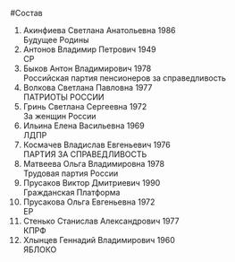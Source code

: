 #Состав
1. Акинфиева Светлана Анатольевна 1986   
    Будущее Родины
2. Антонов Владимир Петрович 1949   
    СР
3. Быков Антон Владимирович 1978   
    Российская партия пенсионеров за справедливость
4. Волкова Светлана Павловна 1977   
    ПАТРИОТЫ РОССИИ
5. Гринь Светлана Сергеевна 1972   
    За женщин России
6. Ильина Елена Васильевна 1969   
    ЛДПР
7. Космачев Владислав Евгеньевич 1976   
    ПАРТИЯ ЗА СПРАВЕДЛИВОСТЬ
8. Матвеева Ольга Владимировна 1978   
    Трудовая партия России
9. Прусаков Виктор Дмитриевич 1990   
    Гражданская Платформа
10. Прусакова Ольга Евгеньевна 1972   
    ЕР
11. Стенько Станислав Александрович 1977   
    КПРФ
12. Хлынцев Геннадий Владимирович 1960   
    ЯБЛОКО
